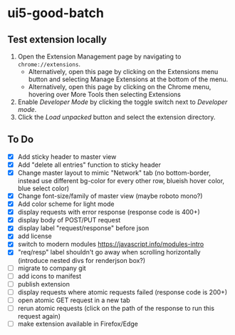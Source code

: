 # ui5-good-batch

## Test extension locally

1. Open the Extension Management page by navigating to `chrome://extensions`.
    * Alternatively, open this page by clicking on the Extensions menu button and selecting Manage Extensions at the bottom of the menu.
    * Alternatively, open this page by clicking on the Chrome menu, hovering over More Tools then selecting Extensions
2. Enable *Developer Mode* by clicking the toggle switch next to *Developer mode*.
3. Click the *Load unpacked* button and select the extension directory.


## To Do

* [x] Add sticky header to master view
* [x] Add "delete all entries" function to sticky header
* [x] Change master layout to mimic "Network" tab (no bottom-border, instead use different bg-color for every other row, blueish hover color, blue select color)
* [x] Change font-size/family of master view (maybe roboto mono?)
* [x] Add color scheme for light mode
* [x] display requests with error response (response code is 400+)
* [x] display body of POST/PUT request
* [x] display label "request/response" before json
* [x] add license
* [x] switch to modern modules https://javascript.info/modules-intro
* [x] "req/resp" label shouldn't go away when scrolling horizontally (introduce nested divs for renderjson box?)
* [ ] migrate to company git
* [ ] add icons to manifest
* [ ] publish extension
* [ ] display requests where atomic requests failed (response code is 200+)
* [ ] open atomic GET request in a new tab
* [ ] rerun atomic requests (click on the path of the response to run this request again)
* [ ] make extension available in Firefox/Edge